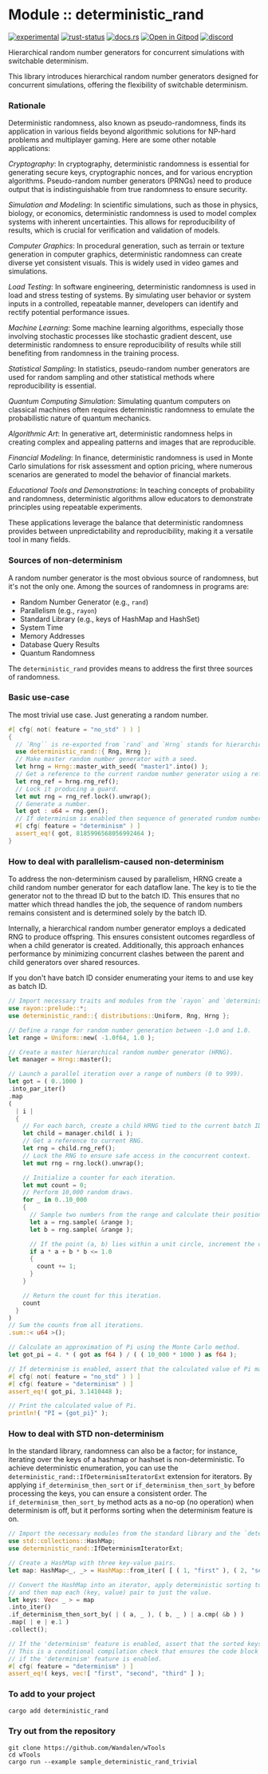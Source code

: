 # Module :: deterministic_rand

<!-- {{# generate.module_header{} #}} -->
<!--{ generate.module_header.start() }-->
 [![experimental](https://raster.shields.io/static/v1?label=&message=experimental&color=orange)](https://github.com/emersion/stability-badges#experimental) [![rust-status](https://github.com/Wandalen/wTools/actions/workflows/module_deterministic_rand_push.yml/badge.svg)](https://github.com/Wandalen/wTools/actions/workflows/module_deterministic_rand_push.yml) [![docs.rs](https://img.shields.io/docsrs/deterministic_rand?color=e3e8f0&logo=docs.rs)](https://docs.rs/deterministic_rand) [![Open in Gitpod](https://raster.shields.io/static/v1?label=try&message=online&color=eee&logo=gitpod&logoColor=eee)](https://gitpod.io/#RUN_PATH=.,SAMPLE_FILE=sample%2Frust%2Fdeterministic_rand_trivial%2Fsrc%2Fmain.rs,RUN_POSTFIX=--example%20deterministic_rand_trivial/https://github.com/Wandalen/wTools)
[![discord](https://img.shields.io/discord/872391416519737405?color=eee&logo=discord&logoColor=eee&label=ask)](https://discord.gg/m3YfbXpUUY)
<!--{ generate.module_header.end }-->

Hierarchical random number generators for concurrent simulations with switchable determinism.

This library introduces hierarchical random number generators designed for concurrent simulations, offering the flexibility of switchable determinism.

### Rationale

Deterministic randomness, also known as pseudo-randomness, finds its application in various fields beyond algorithmic solutions for NP-hard problems and multiplayer gaming. Here are some other notable applications:

*Cryptography*: In cryptography, deterministic randomness is essential for generating secure keys, cryptographic nonces, and for various encryption algorithms. Pseudo-random number generators (PRNGs) need to produce output that is indistinguishable from true randomness to ensure security.

*Simulation and Modeling*: In scientific simulations, such as those in physics, biology, or economics, deterministic randomness is used to model complex systems with inherent uncertainties. This allows for reproducibility of results, which is crucial for verification and validation of models.

*Computer Graphics*: In procedural generation, such as terrain or texture generation in computer graphics, deterministic randomness can create diverse yet consistent visuals. This is widely used in video games and simulations.

*Load Testing*: In software engineering, deterministic randomness is used in load and stress testing of systems. By simulating user behavior or system inputs in a controlled, repeatable manner, developers can identify and rectify potential performance issues.

*Machine Learning*: Some machine learning algorithms, especially those involving stochastic processes like stochastic gradient descent, use deterministic randomness to ensure reproducibility of results while still benefiting from randomness in the training process.

*Statistical Sampling*: In statistics, pseudo-random number generators are used for random sampling and other statistical methods where reproducibility is essential.

*Quantum Computing Simulation*: Simulating quantum computers on classical machines often requires deterministic randomness to emulate the probabilistic nature of quantum mechanics.

*Algorithmic Art*: In generative art, deterministic randomness helps in creating complex and appealing patterns and images that are reproducible.

*Financial Modeling*: In finance, deterministic randomness is used in Monte Carlo simulations for risk assessment and option pricing, where numerous scenarios are generated to model the behavior of financial markets.

*Educational Tools and Demonstrations*: In teaching concepts of probability and randomness, deterministic algorithms allow educators to demonstrate principles using repeatable experiments.

These applications leverage the balance that deterministic randomness provides between unpredictability and reproducibility, making it a versatile tool in many fields.

### Sources of non-determinism

A random number generator is the most obvious source of randomness, but it's not the only one. Among the sources of randomness in programs are:

- Random Number Generator (e.g., `rand`)
- Parallelism (e.g., `rayon`)
- Standard Library (e.g., keys of HashMap and HashSet)
- System Time
- Memory Addresses
- Database Query Results
- Quantum Randomness

The `deterministic_rand` provides means to address the first three sources of randomness.

### Basic use-case

The most trivial use case. Just generating a random number.

```rust
#[ cfg( not( feature = "no_std" ) ) ]
{
  // `Rng`` is re-exported from `rand` and `Hrng` stands for hierarchical random number generators.
  use deterministic_rand::{ Rng, Hrng };
  // Make master random number generator with a seed.
  let hrng = Hrng::master_with_seed( "master1".into() );
  // Get a reference to the current random number generator using a reference counter and mutex.
  let rng_ref = hrng.rng_ref();
  // Lock it producing a guard.
  let mut rng = rng_ref.lock().unwrap();
  // Generate a number.
  let got : u64 = rng.gen();
  // If determinism is enabled then sequence of generated rundom numbers will be the same.
  #[ cfg( feature = "determinism" ) ]
  assert_eq!( got, 8185996568056992464 );
}
```

### How to deal with parallelism-caused non-determinism

To address the non-determinism caused by parallelism, HRNG create a child random number generator for each dataflow lane. The key is to tie the generator not to the thread ID but to the batch ID. This ensures that no matter which thread handles the job, the sequence of random numbers remains consistent and is determined solely by the batch ID.

Internally, a hierarchical random number generator employs a dedicated RNG to produce offspring. This ensures consistent outcomes regardless of when a child generator is created. Additionally, this approach enhances performance by minimizing concurrent clashes between the parent and child generators over shared resources.

If you don't have batch ID consider enumerating your items to and use key as batch ID.

```rust
// Import necessary traits and modules from the `rayon` and `deterministic_rand` crates.
use rayon::prelude::*;
use deterministic_rand::{ distributions::Uniform, Rng, Hrng };

// Define a range for random number generation between -1.0 and 1.0.
let range = Uniform::new( -1.0f64, 1.0 );

// Create a master hierarchical random number generator (HRNG).
let manager = Hrng::master();

// Launch a parallel iteration over a range of numbers (0 to 999).
let got = ( 0..1000 )
.into_par_iter()
.map
(
  | i |
  {
    // For each barch, create a child HRNG tied to the current batch ID.
    let child = manager.child( i );
    // Get a reference to current RNG.
    let rng = child.rng_ref();
    // Lock the RNG to ensure safe access in the concurrent context.
    let mut rng = rng.lock().unwrap();

    // Initialize a counter for each iteration.
    let mut count = 0;
    // Perform 10,000 random draws.
    for _ in 0..10_000
    {
      // Sample two numbers from the range and calculate their positions.
      let a = rng.sample( &range );
      let b = rng.sample( &range );

      // If the point (a, b) lies within a unit circle, increment the count.
      if a * a + b * b <= 1.0
      {
        count += 1;
      }
    }

    // Return the count for this iteration.
    count
  }
)
// Sum the counts from all iterations.
.sum::< u64 >();

// Calculate an approximation of Pi using the Monte Carlo method.
let got_pi = 4. * ( got as f64 ) / ( ( 10_000 * 1000 ) as f64 );

// If determinism is enabled, assert that the calculated value of Pi matches the expected result.
#[ cfg( not( feature = "no_std" ) ) ]
#[ cfg( feature = "determinism" ) ]
assert_eq!( got_pi, 3.1410448 );

// Print the calculated value of Pi.
println!( "PI = {got_pi}" );
```

### How to deal with STD non-determinism

In the standard library, randomness can also be a factor; for instance, iterating over the keys of a hashmap or hashset is non-deterministic. To achieve deterministic enumeration, you can use the `deterministic_rand::IfDeterminismIteratorExt` extension for iterators. By applying `if_determinism_then_sort` or `if_determinism_then_sort_by` before processing the keys, you can ensure a consistent order. The `if_determinism_then_sort_by` method acts as a no-op (no operation) when determinism is off, but it performs sorting when the determinism feature is on.

```rust
// Import the necessary modules from the standard library and the `deterministic_rand` crate.
use std::collections::HashMap;
use deterministic_rand::IfDeterminismIteratorExt;

// Create a HashMap with three key-value pairs.
let map: HashMap<_, _> = HashMap::from_iter( [ ( 1, "first" ), ( 2, "second" ), ( 3, "third" ) ] );

// Convert the HashMap into an iterator, apply deterministic sorting to the keys,
// and then map each (key, value) pair to just the value.
let keys: Vec< _ > = map
.into_iter()
.if_determinism_then_sort_by( | ( a, _ ), ( b, _ ) | a.cmp( &b ) )
.map( | e | e.1 )
.collect();

// If the 'determinism' feature is enabled, assert that the sorted keys match the expected order.
// This is a conditional compilation check that ensures the code block is compiled and run only
// if the 'determinism' feature is enabled.
#[ cfg( feature = "determinism" ) ]
assert_eq!( keys, vec![ "first", "second", "third" ] );
```

### To add to your project

```bash
cargo add deterministic_rand
```

### Try out from the repository

``` shell test
git clone https://github.com/Wandalen/wTools
cd wTools
cargo run --example sample_deterministic_rand_trivial
```
